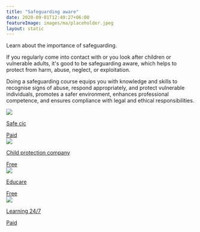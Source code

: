 ```yaml
---
title: "Safeguarding aware"
date: 2020-09-01T12:49:27+06:00
featureImage: images/ma/placeholder.jpeg
layout: static
---
```


Learn about the importance of safeguarding.

If you regularly come into contact with or you look after children or vulnerable adults, it's good to be safeguarding aware, which helps to protect from harm, abuse, neglect, or exploitation. 

Doing a safeguarding course equips you with knowledge and skills to recognise signs of abuse, respond appropriately, and protect vulnerable individuals, promotes a safer environment, enhances professional competence, and ensures compliance with legal and ethical responsibilities.

<a class="ma-link" href="https://www.safecic.co.uk/e-shop/all-categories/category/40-blended-learning-open-house-courses"><div class="ma-card ma-card-Learning"><div class="ma-icon"><img src ="/images/icon-pound.png"/></div><div class="ma-name"><p>Safe cic</p></div><div class="ma-paid-text"><span>Paid</span></div></div></a><a class="ma-link" href="https://www.childprotectioncompany.com/general/10-reasons-why-you-need-safeguarding-training/"><div class="ma-card ma-card-Learning"><div class="ma-icon"><img src ="/images/icon-check.png"/></div><div class="ma-name"><p>Child protection company</p></div><div class="ma-paid-text"><span>Free </span></div></div></a><a class="ma-link" href="https://www.educare.co.uk/ppc/safeguarding-training-the-top-5-benefits"><div class="ma-card ma-card-Learning"><div class="ma-icon"><img src ="/images/icon-check.png"/></div><div class="ma-name"><p>Educare</p></div><div class="ma-paid-text"><span>Free </span></div></div></a><a class="ma-link" href="https://www.awin1.com/cread.php?awinmid=15642&awinaffid=1198638&ued=https%3A%2F%2Fwww.learning247.co.uk%2F"><div class="ma-card ma-card-Learning"><div class="ma-icon"><img src ="/images/icon-pound.png"/></div><div class="ma-name"><p>Learning 24/7</p></div><div class="ma-paid-text"><span>Paid</span></div></div></a>  

<br/><br/>






